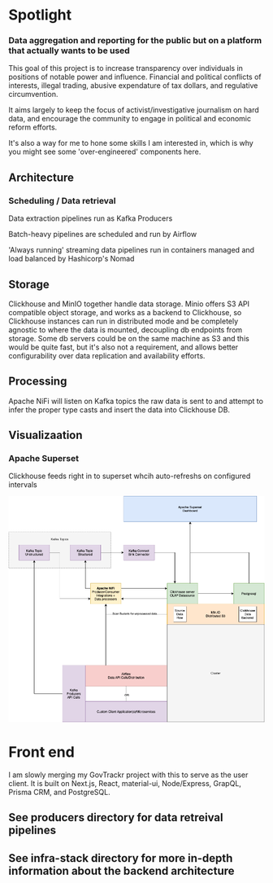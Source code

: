 # Spotlight 

### Data aggregation and reporting for the public but on a platform that actually wants to be used


This goal of this project is to increase transparency over individuals in positions of notable power and influence. Financial and political conflicts of interests, illegal trading, abusive expendature of tax dollars, and regulative circumvention.

It aims largely to keep the focus of activist/investigative journalism on hard data, and encourage the community to engage in political and economic reform efforts.

It's also a way for me to hone some skills I am interested in, which is why you might see some 'over-engineered' components here. 

## Architecture
### Scheduling / Data retrieval
Data extraction pipelines run as Kafka Producers

Batch-heavy pipelines are scheduled and run by Airflow

'Always running' streaming data pipelines run in containers managed and load balanced by Hashicorp's Nomad

## Storage
Clickhouse and MinIO together handle data storage. Minio offers S3 API compatible object storage, and works as a backend to Clickhouse, so Clickhouse instances can run in distributed mode and be completely agnostic to where the data is mounted, decoupling db endpoints from storage. Some db servers could be on the same machine as S3 and this would be quite fast, but it's also not a requirement, and allows better configurability over data replication and availability efforts. 

## Processing
Apache NiFi will listen on Kafka topics the raw data is sent to and attempt to infer the proper type casts and insert the data into Clickhouse DB.


## Visualizaation
### Apache Superset
Clickhouse feeds right in to superset whcih auto-refreshs on configured intervals

![Diagram](./architecture.png)


# Front end

I am slowly merging my GovTrackr project with this to serve as the user client. It is built on Next.js, React, material-ui, Node/Express, GrapQL, Prisma CRM, and PostgreSQL. 

## See producers directory for data retreival pipelines

## See infra-stack directory for more in-depth information about the backend architecture
